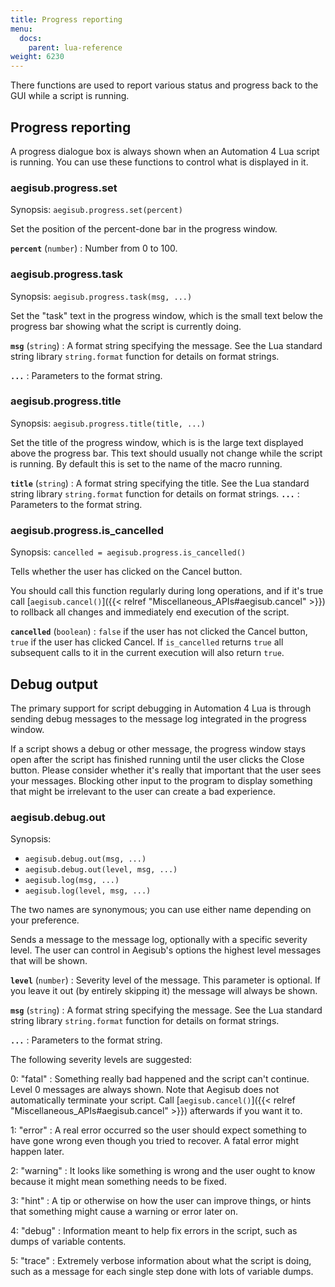 ```yaml
---
title: Progress reporting
menu:
  docs:
    parent: lua-reference
weight: 6230
---
```


There functions are used to report various status and progress back to the GUI
while a script is running.

## Progress reporting

A progress dialogue box is always shown when an Automation 4 Lua script is
running. You can use these functions to control what is displayed in it.

### aegisub.progress.set

Synopsis: `aegisub.progress.set(percent)`

Set the position of the percent-done bar in the progress window.

**`percent`** (`number`)
: Number from 0 to 100.

### aegisub.progress.task

Synopsis: `aegisub.progress.task(msg, ...)`

Set the "task" text in the progress window, which is the small text below the
progress bar showing what the script is currently doing.

**`msg`** (`string`)
: A format string specifying the message. See the Lua standard string library
  `string.format` function for details on format strings.

**`...`**
: Parameters to the format string.

### aegisub.progress.title

Synopsis: `aegisub.progress.title(title, ...)`

Set the title of the progress window, which is is the large text displayed
above the progress bar. This text should usually not change while the script
is running. By default this is set to the name of the macro running.

**`title`** (`string`)
: A format string specifying the title. See the Lua standard string library
  `string.format` function for details on format strings.
  **`...`**
: Parameters to the format string.

### aegisub.progress.is_cancelled

Synopsis: `cancelled = aegisub.progress.is_cancelled()`

Tells whether the user has clicked on the Cancel button.

You should call this function regularly during long operations, and if it's
true call \[`aegisub.cancel()`\]({{\< relref "Miscellaneous_APIs#aegisub.cancel" >}}) to
rollback all changes and immediately end execution of the script.

**`cancelled`** (`boolean`)
: `false` if the user has not clicked the Cancel button, `true` if the user has
  clicked Cancel. If `is_cancelled` returns `true` all subsequent calls to it in
  the current execution will also return `true`.

## Debug output

The primary support for script debugging in Automation 4 Lua is through sending
debug messages to the message log integrated in the progress window.

If a script shows a debug or other message, the progress window stays open
after the script has finished running until the user clicks the Close button.
Please consider whether it's really that important that the user sees your
messages. Blocking other input to the program to display something that might
be irrelevant to the user can create a bad experience.

### aegisub.debug.out

Synopsis:

- `aegisub.debug.out(msg, ...)`
- `aegisub.debug.out(level, msg, ...)`
- `aegisub.log(msg, ...)`
- `aegisub.log(level, msg, ...)`

The two names are synonymous; you can use either name depending on your
preference.

Sends a message to the message log, optionally with a specific severity level.
The user can control in Aegisub's options the highest level messages that will
be shown.

**`level`** (`number`)
: Severity level of the message. This parameter is optional. If you leave it
  out (by entirely skipping it) the message will always be shown.

**`msg`** (`string`)
: A format string specifying the message. See the Lua standard string library
  `string.format` function for details on format strings.

**`...`**
: Parameters to the format string.

The following severity levels are suggested:

0: "fatal"
: Something really bad happened and the script can't continue. Level 0 messages
  are always shown. Note that Aegisub does not automatically terminate your
  script. Call \[`aegisub.cancel()`\]({{\< relref "Miscellaneous_APIs#aegisub.cancel" >}})
  afterwards if you want it to.

1: "error"
: A real error occurred so the user should expect something to have gone wrong
  even though you tried to recover. A fatal error might happen later.

2: "warning"
: It looks like something is wrong and the user ought to know because it might
  mean something needs to be fixed.

3: "hint"
: A tip or otherwise on how the user can improve things, or hints that
  something might cause a warning or error later on.

4: "debug"
: Information meant to help fix errors in the script, such as dumps of variable
  contents.

5: "trace"
: Extremely verbose information about what the script is doing, such as a
  message for each single step done with lots of variable dumps.
